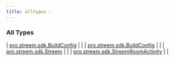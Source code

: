 ```yaml
---
title: alltypes - 
---
```


### All Types

| [pro.streem.sdk.BuildConfig](../pro.streem.sdk/-build-config/index.html) |  |
| [pro.streem.sdk.BuildConfig](../pro.streem.sdk/-build-config/index.html) |  |
| [pro.streem.sdk.Streem](../pro.streem.sdk/-streem/index.html) |  |
| [pro.streem.sdk.StreemRoomActivity](../pro.streem.sdk/-streem-room-activity/index.html) |  |

